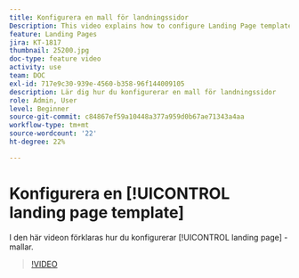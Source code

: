 ```yaml
---
title: Konfigurera en mall för landningssidor
Description: This video explains how to configure Landing Page templates in Adobe Campaign Standard.
feature: Landing Pages
jira: KT-1817
thumbnail: 25200.jpg
doc-type: feature video
activity: use
team: DOC
exl-id: 717e9c30-939e-4560-b358-96f144009105
description: Lär dig hur du konfigurerar en mall för landningssidor
role: Admin, User
level: Beginner
source-git-commit: c84867ef59a10448a377a959d0b67ae71343a4aa
workflow-type: tm+mt
source-wordcount: '22'
ht-degree: 22%

---
```


# Konfigurera en [!UICONTROL landing page template]

I den här videon förklaras hur du konfigurerar [!UICONTROL landing page] -mallar.

>[!VIDEO](https://video.tv.adobe.com/v/25200/?quality=12&learn=on)
